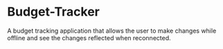# Budget-Tracker
A budget tracking application that allows the user to make changes while offline and see the changes reflected when reconnected.
